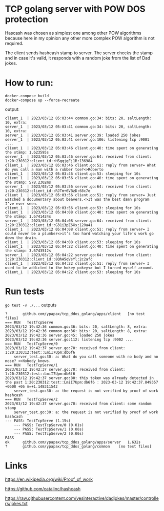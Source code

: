 # TCP golang server with POW DOS protection
Hascash was chosen as simplest one among other POW algorithms 
because here in my opinion any other more complex POW algorithm is not required.

The client sends hashcash stamp to server. 
The server checks the stamp and in case it's valid, it 
responds with a random joke from the list of Dad jokes.
# How to run:
```
docker-compose build
docker-compose up --force-recreate
```
output:
```
client_1  | 2023/03/12 05:03:44 common.go:34: bits: 20, saltLength: 10, extra:
server_1  | 2023/03/12 05:03:41 common.go:34: bits: 20, saltLength: 10, extra:
server_1  | 2023/03/12 05:03:41 server.go:39: loaded 250 jokes
server_1  | 2023/03/12 05:03:41 server.go:106: listening tcp :9001 ....
client_1  | 2023/03/12 05:03:46 client.go:40: time spent on generating the stamp: 1.623595s
server_1  | 2023/03/12 05:03:46 server.go:64: received from client: 1:20:230312:client_id::HSgqjgFj1B:136984
client_1  | 2023/03/12 05:03:46 client.go:51: reply from server= What do you call a man with a rubber toe?<>Roberto
client_1  | 2023/03/12 05:03:46 client.go:53: sleeping for 10s
client_1  | 2023/03/12 05:03:56 client.go:40: time spent on generating the stamp: 578.2302ms
server_1  | 2023/03/12 05:03:56 server.go:64: received from client: 1:20:230312:client_id::RJTm+6VBzD:68c7e
client_1  | 2023/03/12 05:03:56 client.go:51: reply from server= Just watched a documentary about beavers.<>It was the best damn program I’ve ever seen.
client_1  | 2023/03/12 05:03:56 client.go:53: sleeping for 10s
client_1  | 2023/03/12 05:04:08 client.go:40: time spent on generating the stamp: 1.6741424s
server_1  | 2023/03/12 05:04:08 server.go:64: received from client: 1:20:230312:client_id::G31i3pZ6Xs:120a41
client_1  | 2023/03/12 05:04:08 client.go:51: reply from server= I could never be a plumber<>it’s too hard watching your life’s work go down the drain.
client_1  | 2023/03/12 05:04:08 client.go:53: sleeping for 10s
client_1  | 2023/03/12 05:04:22 client.go:40: time spent on generating the stamp: 3.6743512s
server_1  | 2023/03/12 05:04:22 server.go:64: received from client: 1:20:230312:client_id::8QhA5qVsYl:2c2afc
client_1  | 2023/03/12 05:04:22 client.go:51: reply from server= I used to be addicted to the hokey pokey<> but I turned myself around.
client_1  | 2023/03/12 05:04:22 client.go:53: sleeping for 10s
```
# Run tests
```go test -v ./...```
outputs
```
?       github.com/ypapax/tcp_ddos_golang/apps/client   [no test files]
=== RUN   TestTcpServe
2023/03/12 19:42:36 common.go:36: bits: 20, saltLength: 8, extra:
2023/03/12 19:42:36 common.go:36: bits: 20, saltLength: 8, extra:
2023/03/12 19:42:36 server.go:45: loaded 250 jokes
2023/03/12 19:42:36 server.go:112: listening tcp :9002 ....
=== RUN   TestTcpServe/0
2023/03/12 19:42:37 server.go:70: received from client: 1:20:230312:test::LmiI7Upm:db6f6
    server_test.go:30: a: What do you call someone with no body and no nose? <>Nobody knows.
=== RUN   TestTcpServe/1
2023/03/12 19:42:37 server.go:70: received from client: 1:20:230312:test::LmiI7Upm:db6f6
2023/03/12 19:42:37 server.go:80: this token was already detected in the past 1:20:230312:test::LmiI7Upm:db6f6 : 2023-03-12 19:42:37.849357 +0600 +06 m=+1.148311542
    server_test.go:30: a: the request is not verified by proof of work hashcash
=== RUN   TestTcpServe/2
2023/03/12 19:42:37 server.go:70: received from client: some random stamp
    server_test.go:30: a: the request is not verified by proof of work hashcash
--- PASS: TestTcpServe (1.15s)
    --- PASS: TestTcpServe/0 (0.01s)
    --- PASS: TestTcpServe/1 (0.00s)
    --- PASS: TestTcpServe/2 (0.00s)
PASS
ok      github.com/ypapax/tcp_ddos_golang/apps/server   1.632s
?       github.com/ypapax/tcp_ddos_golang/common    [no test files]
```
# Links
https://en.wikipedia.org/wiki/Proof_of_work

https://github.com/catalinc/hashcash

https://raw.githubusercontent.com/yesinteractive/dadjokes/master/controllers/jokes.txt